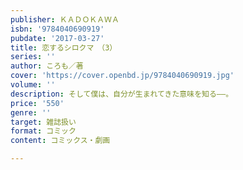 ```yaml
---
publisher: ＫＡＤＯＫＡＷＡ
isbn: '9784040690919'
pubdate: '2017-03-27'
title: 恋するシロクマ　（3）
series: ''
author: ころも／著
cover: 'https://cover.openbd.jp/9784040690919.jpg'
volume: ''
description: そして僕は、自分が生まれてきた意味を知る――。
price: '550'
genre: ''
target: 雑誌扱い
format: コミック
content: コミックス・劇画

---
```

